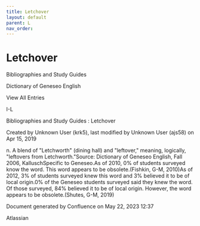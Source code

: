 ```yaml
---
title: Letchover
layout: default
parent: L
nav_order:
---
```


# Letchover

Bibliographies and Study Guides

Dictionary of Geneseo English

View All Entries

I-L

Bibliographies and Study Guides : Letchover

Created by  Unknown User (krk5), last modified by  Unknown User (ajs58) on Apr 15, 2019

n. A blend of &quot;Letchworth&quot; (dining hall) and &quot;leftover,&quot; meaning, logically, &quot;leftovers from Letchworth.&quot;Source: Dictionary of Geneseo English, Fall 2006, KalluschSpecific to Geneseo.As of 2010, 0% of students surveyed know the word. This word appears to be obsolete.(Fishkin, G-M, 2010)As of 2012, 3% of students surveyed knew this word and 3% believed it to be of local origin.0% of the Geneseo students surveyed said they knew the word. Of those surveyed, 84% believed it to be of local origin. However, the word appears to be obsolete.(Shutes, G-M, 2019)

Document generated by Confluence on May 22, 2023 12:37

Atlassian
